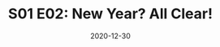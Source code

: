 ---
title: "S01 E02: New Year? All Clear!"
date: 2020-12-30
description: "Bittersweet Family Time, Productive Twittering, and Technological Progress in 2020"
tags: ["Newsletter"]
canonicalUrl: "https://tinyletter.com/nikhilthota/letters/s01-e02-new-year-all-clear"
readingTime: "7"
favorite: false
emoji: 🎉
---